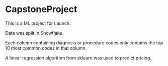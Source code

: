 # CapstoneProject
This is a ML project for Launch.

Data was split in Snowflake.

Each column containing diagnosis or procedure codes only contains the top 10 most common codes in that column.

A linear regression algorithm from sklearn was used to predict pricing.
